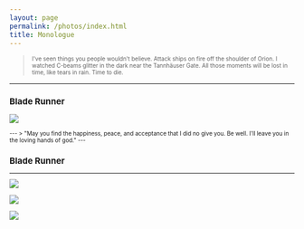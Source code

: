 ```yaml
---
layout: page
permalink: /photos/index.html
title: Monologue
---
```

> <font size="1"> I've seen things you people wouldn't believe. Attack ships on fire off the shoulder of Orion. I watched C-beams glitter in the dark near the Tannhäuser Gate. All those moments will be lost in time, like tears in rain. Time to die.
---


## Blade Runner

<div>
<img src="https://zhenpeng-li.github.io/images/Photo1.jpg">
</div>
<br>
---
> <font size="1"> "May you find the happiness, peace, and acceptance that I did no give you. Be well. I'll leave you in the loving hands of god."
---

## Blade Runner
---
<div>
<img src="https://zhenpeng-li.github.io/images/Photo2.jpg">
</div>
<br>

<div>
<img src="https://zhenpeng-li.github.io/images/Photo3.jpg">
</div>
<br>

<div>
<img src="https://zhenpeng-li.github.io/images/Photo4.jpg">
</div>
<br>

